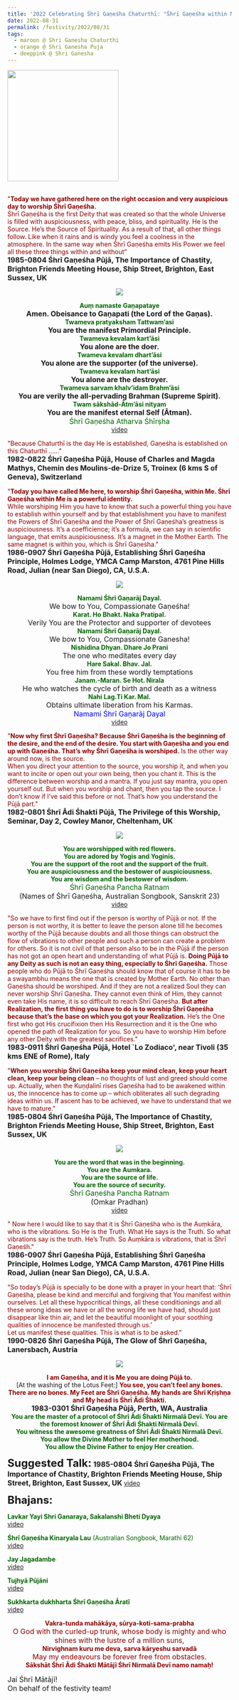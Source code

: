 ```yaml
---
title: '2022 Celebrating Śhrī Gaṇeśha Chaturthī: "Śhrī Gaṇeśha within Me is a powerful identity" '
date: 2022-08-31
permalink: /festivity/2022/08/31
tags:
  - maroon @ Shri Ganesha Chaturthi
  - orange @ Shri Ganesha Puja
  - deeppink @ Shri Ganesha
---
```


<div style="text-align: left"><img src="/images/image1.png" width="250" /></div><br>

<p>
<font color="DarkRed">"<b>Today we have gathered here on the right occasion and very auspicious day to worship Śhrī Gaṇeśha.</b><br>
Śhrī Gaṇeśha is the first Deity that was created so that the whole Universe is filled with auspiciousness, with peace, bliss, and spirituality. He is the Source. He’s the Source of Spirituality. As a result of that, all other things follow. Like when it rains and is windy you feel a coolness in the atmosphere. In the same way when Śhrī Gaṇeśha emits His Power we feel all these three things within and without"</font><br>
<font size="+0"><b>1985-0804 Śhrī Gaṇeśha Pūjā, The Importance of Chastity, Brighton Friends Meeting House, Ship Street, Brighton, East Sussex, UK</b></font>
</p>

<div style="text-align: center"><img src="/images/image1008.png" /></div>

<p style="text-align:center;">
<font color="DarkGreen"><b>Auṃ namaste Gaṇapataye</b></font><br>
<font size="+0"><b>Amen. Obeisance to Gaṇapati (the Lord of the Gaṇas).</b></font><br>
<font color="DarkGreen"><b>Twameva pratyaksham Tattwam’asi</b></font><br>
<font size="+0"><b>You are the manifest Primordial Principle.</b></font><br>
<font color="DarkGreen"><b>Twameva kevalam kart’āsi</b></font><br>
<font size="+0"><b>You alone are the doer.</b></font><br>
<font color="DarkGreen"><b>Twameva kevalam dhart’āsi</b></font><br>
<font size="+0"><b>You alone are the supporter (of the universe).</b></font><br>
<font color="DarkGreen"><b>Twameva kevalam hart’āsi</b></font><br>
<font size="+0"><b>You alone are the destroyer.</b></font><br>
<font color="DarkGreen"><b>Twameva sarvam khalv’idam Brahm’āsi</b></font><br>
<font size="+0"><b>You are verily the all-pervading Brahman (Supreme Spirit).</b></font><br>
<font color="DarkGreen"><b>Twam sākshād-Ātm’āsi nityam</b></font><br>
<font size="+0"><b>You are the manifest eternal Self (Ātman).</b></font><br>
<font color="DarkGreen"><font size="+0">Śhrī Gaṇeśha Atharva Śhīrṣha</font></font><br>
<a href="https://seven-teams.github.io/Videos_Links.html">video</a>
</p>

<font color="DarkRed">"Because Chaturthī is the day He is established, Gaṇeśha is established on this Chaturthī ......"</font><br>
<font size="+0"><b>1982-0822 Śhrī Gaṇeśha Pūjā, House of Charles and Magda Mathys, Chemin des Moulins-de-Drize 5, Troinex (6 kms S of Geneva), Switzerland</b></font>
</p>

<font color="DarkRed">"<b>Today you have called Me here, to worship Śhrī Gaṇeśha, within Me. Śhrī Gaṇeśha within Me is a powerful identity.</b><br>
While worshiping Him you have to know that such a powerful thing you have to establish within yourself and by that establishment you have to manifest the Powers of Śhrī Gaṇeśha and the Power of Śhrī Gaṇeśha’s greatness is auspiciousness. It’s a coefficience; it’s a formula, we can say in scientific language, that emits auspiciousness. It’s a magnet in the Mother Earth. The same magnet is within you, which is Śhrī Gaṇeśha."</font><br>
<font size="+0"><b>1986-0907 Śhrī Gaṇeśha Pūjā, Establishing Śhrī Gaṇeśha Principle, Holmes Lodge, YMCA Camp Marston, 4761 Pine Hills Road, Julian (near San Diego), CA, U.S.A.</b></font>
</p>


<div style="text-align: center"><img src="/images/image1009.png" /></div>

<p style="text-align:center;">
<font color="DarkGreen"><b>Namami Śhrī Gaṇarāj Dayal.</b></font><br>
<font size="+0">We bow to You, Compassionate Gaṇeśha!</font><br>
<font color="DarkGreen"><b>Karat. Ho Bhakt. Naka Pratipal.</b></font><br>
<font size="+0">Verily You are the Protector and supporter of devotees</font><br>
<font color="DarkGreen"><b>Namami Śhrī Gaṇarāj Dayal.</b></font><br>
<font size="+0">We bow to You, Compassionate Ganesha!</font><br>
<font color="DarkGreen"><b>Nishidina Dhyan. Dhare Jo Prani</b></font><br>
<font size="+0">The one who meditates every day</font><br>
<font color="DarkGreen"><b>Hare Sakal. Bhav. Jal.</b></font><br>
<font size="+0">You free him from these wordly temptations</font><br>
<font color="DarkGreen"><b>Janam.-Maran. Se Hot. Nirala</b></font><br>
<font size="+0">He who watches the cycle of birth and death as a witness</font><br>
<font color="DarkGreen"><b>Nahi Lag.Ti Kar. Mal.</b></font><br>
<font size="+0">Obtains ultimate liberation from his Karmas.</font><br>
<font color="blue"><font size="+0">Namami Śhrī Gaṇarāj Dayal</font></font><br>
<a href="https://seven-teams.github.io/Videos_Links.html">video</a>
</p>

<p>
<font color="DarkRed">"<b>Now why first Śhrī Gaṇeśha? Because Śhrī Gaṇeśha is the beginning of the desire, and the end of the desire. You start with Gaṇeśha and you end up with Gaṇeśha. That’s why Śhrī Gaṇeśha is worshiped.</b> Is the other way around now, is the source.<br>
When you direct your attention to the source, you worship it, and when you want to incite or open out your own being, then you chant it. This is the difference between worship and a mantra. If you just say mantra, you open yourself out. But when you worship and chant, then you tap the source. I don’t know if I’ve said this before or not. That’s how you understand the Pūjā part."</font><br>
<font size="+0"><b>1982-0801 Śhrī Ādi Śhakti Pūjā, The Privilege of this Worship, Seminar, Day 2, Cowley Manor, Cheltenham, UK</b></font>
</p>

<div style="text-align: center"><img src="/images/image1010.png" /></div>

<p style=" text-align:center;">
<font color="DarkGreen"><b>You are worshipped with red flowers.<br>
You are adored by Yogis and Yoginīs.<br>
You are the support of the root and the support of the fruit.<br>
You are auspiciousness and the bestower of auspiciousness.<br>
You are wisdom and the bestower of wisdom.</b></font><br>
<font size="+0"><font color="DarkGreen">Śhrī Gaṇeśha Pancha Ratnam</font></font><br>
<font size="+0">(Names of Śhrī Gaṇeśha, Australian Songbook, Sanskrit 23)</font><br>
<a href="https://youtu.be/TxotrB3Gzo0">video</a>
</p>

<p>
<font color="DarkRed">"So we have to first find out if the person is worthy of Pūjā or not. If the person is not worthy, it is better to leave the person alone till he becomes worthy of the Pūjā because doubts and all those things can obstruct the flow of vibrations to other people and such a person can create a problem for others. So it is not civil of that person also to be in the Pūjā if the person has not got an open heart and understanding of what Pūjā is. <b>Doing Pūjā to any Deity as such is not an easy thing, especially to Śhrī Gaṇeśha.</b> Those people who do Pūjā to Śhrī Gaṇeśha should know that of course it has to be a swayambhu means the one that is created by Mother Earth. No other than Gaṇeśha should be worshiped. And if they are not a realized Soul they can never worship Śhrī Gaṇeśha. They cannot even think of Him, they cannot even take His name, it is so difficult to reach Śhrī Gaṇeśha. <b>But after Realization, the first thing you have to do is to worship Śhrī Gaṇeśha because that’s the base on which you got your Realization.</b> He’s the One first who got His crucifixion then His Resurrection and it is the One who opened the path of Realization for you. So you have to worship Him before any other Deity with the greatest sacrifices."</font><br>
<font size="+0"><b>1983-0911 Śhrī Gaṇeśha Pūjā, Hotel `Lo Zodiaco', near Tivoli (35 kms ENE of Rome), Italy</b></font>
</p>

<p>
<font color="DarkRed">"<b>When you worship Śhrī Gaṇeśha keep your mind clean, keep your heart clean, keep your being clean</b> – no thoughts of lust and greed should come up. Actually, when the Kuṇḍalinī rises Gaṇeśha had to be awakened within us, the innocence has to come up – which obliterates all such degrading ideas within us. If ascent has to be achieved, we have to understand that we have to mature."</font><br>
<font size="+0"><b>1985-0804 Śhrī Gaṇeśha Pūjā, The Importance of Chastity, Brighton Friends Meeting House, Ship Street, Brighton, East Sussex, UK</b></font>
</p>

<div style="text-align: center"><img src="/images/image1011.png" /></div>

<p style=" text-align:center;">
<font color="DarkGreen"><b>You are the word that was in the beginning.<br>
You are the Aumkara.<br>
You are the source of life.<br>
You are the source of security.</b></font><br>
<font size="+0"><font color="DarkGreen">Śhrī Gaṇeśha Pancha Ratnam</font></font><br>
<font size="+0">(Omkar Pradhan)</font><br>
<a href="https://www.youtube.com/watch?v=yavVfThmkHk&ab_channel=SahajiBhai">video</a>
</p>

<p>
<font color="DarkRed">" Now here I would like to say that it is Śhrī Gaṇeśha who is the Auṃkāra, who is the vibrations. So He is the Truth. What He says is the Truth. So what vibrations say is the truth. He’s Truth. So Auṃkāra is vibrations, that is Śhrī Gaṇeśh."</font><br>
<font size="+0"><b>1986-0907 Śhrī Gaṇeśha Pūjā, Establishing Śhrī Gaṇeśha Principle, Holmes Lodge, YMCA Camp Marston, 4761 Pine Hills Road, Julian (near San Diego), CA, U.S.A.</b></font>
</p>

<p>
<font color="DarkRed">"So today’s Pūjā is specially to be done with a prayer in your heart that: ‘Śhrī Gaṇeśha, please be kind and merciful and forgiving that You manifest within ourselves. Let all these hypocritical things, all these conditionings and all these wrong ideas we have or all the wrong life we have had, should just disappear like thin air, and let the beautiful moonlight of your soothing qualities of innocence be manifested through us.’<br>
Let us manifest these qualities. This is what is to be asked."</font><br>
<font size="+0"><b>1990-0826 Śhrī Gaṇeśha Pūjā, The Glow of Śhrī Gaṇeśha, Lanersbach, Austria</b></font>
</p>

<div style="text-align: center"><img src="/images/image1012.png" /></div>

<p style="text-align:center;">
<font color="DarkRed"><b>I am Gaṇeśha, and it is Me you are doing Pūjā to.</b></font><br>
[At the washing of the Lotus Feet:] <font color="DarkRed"><b>You see, you can’t feel any bones. There are no bones. My Feet are Śhrī Gaṇeśha. My hands are Śhrī Kṛiṣhṇa and My head is Śhrī Ādi Śhakti.</b></font><br>
<font size="+0"><b>1983-0301 Śhrī Gaṇeśha Pūjā, Perth, WA, Australia</b></font><br>
<font color="DarkGreen"><b>You are the master of a protocol of Śhrī Ādi Śhakti Nirmalā Devī. You are the foremost knower of Śhrī Ādi Śhakti Nirmalā Devī.<br>
You witness the awesome greatness of Śhrī Ādi Śhakti Nirmalā Devī.<br>
You allow the Divine Mother to feel Her motherhood.<br>
You allow the Divine Father to enjoy Her creation.</b></font>
</p>

<font size="+2"><b>Suggested Talk:</b></font> 
<font size="+0"><b>1985-0804 Śhrī Gaṇeśha Pūjā, The Importance of Chastity, Brighton Friends Meeting House, Ship Street, Brighton, East Sussex, UK</b></font>
<a href="https://vimeo.com/740934626"> video</a><br>

<font size="+2"><b>Bhajans:</b></font>

<p>
<font color="DarkGreen"><b>Lavkar Yayi Shri Ganaraya, Sakalanshi Bheti Dyaya</b></font><br>
<a href="https://seven-teams.github.io/Videos_Links.html">video</a>
</p>

<p>
<font color="DarkGreen"><b>Śhrī Gaṇeśha Kinaryala Lau</b> (Australian Songbook, Marathi 62)</font><br>
<a href="https://seven-teams.github.io/Videos_Links.html">video</a>
</p>

<p>
<font color="DarkGreen"><b>Jay Jagadambe </b></font><br>
<a href="https://seven-teams.github.io/Videos_Links.html">video</a> 
</p>

<p>
<font color="DarkGreen"><b>Tujhyā Pūjāni</b></font><br>
<a href="https://seven-teams.github.io/Videos_Links.html">video</a>
</p>

<p>
<font color="DarkGreen"><b>Sukhkarta dukhharta Śhrī Gaṇeśha Āratī</b></font><br>
<a href="https://youtu.be/hCjD-83qxLk?list=PL8E57180C36478F98">video</a> 
</p>

<p style="color:DarkRed; text-align:center;">
<b>Vakra-tunda mahākāya, sūrya-koti-sama-prabha</b><br>
<font size="+0">O God with the curled-up trunk, whose body is mighty and who shines with the lustre of a million suns,</font><br>
<b>Nirvighnam kuru me deva, sarva kāryeshu sarvadā</b><br>
<font size="+0">May my endeavours be forever free from obstacles.</font><br>
<b>Sākshāt Śhrī Ādi Śhakti Mātājī Śhrī Nirmalā Devī namo namaḥ!</b><br>
</p>

<p>
<font size="+0">Jai Śhrī Mātājī!<br>
On behalf of the festivity team!</font>
</p>